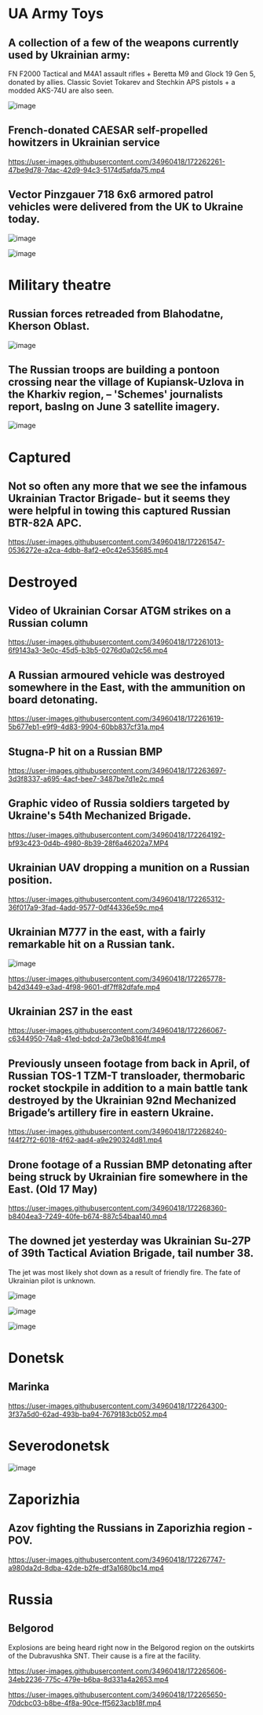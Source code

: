 # UA Army Toys

## A collection of a few of the weapons currently used by Ukrainian army: 

FN F2000 Tactical and M4A1 assault rifles + Beretta M9 and Glock 19 Gen 5, donated by allies. Classic Soviet Tokarev and Stechkin APS pistols + a modded AKS-74U are also seen.

![image](https://user-images.githubusercontent.com/34960418/172262136-9f297b75-c951-4e46-aab4-6746cd34308a.png)


## French-donated CAESAR self-propelled howitzers in Ukrainian service

https://user-images.githubusercontent.com/34960418/172262261-47be9d78-7dac-42d9-94c3-5174d5afda75.mp4


## Vector Pinzgauer 718 6x6 armored patrol vehicles were delivered from the UK to Ukraine today.

![image](https://user-images.githubusercontent.com/34960418/172267430-15233cda-750d-49f1-8e1b-4ecaaba30e3d.png)

![image](https://user-images.githubusercontent.com/34960418/172267437-79e30648-38f1-47b3-bfea-b3523df70637.png)


# Military theatre

## Russian forces retreaded from Blahodatne, Kherson Oblast.

![image](https://user-images.githubusercontent.com/34960418/172262687-e213163a-a4df-461f-b21d-da5371bad855.png)


## The Russian troops are building a pontoon crossing near the village of Kupiansk-Uzlova in the Kharkiv region, – 'Schemes' journalists report, basIng on June 3 satellite imagery.

![image](https://user-images.githubusercontent.com/34960418/172267282-f82bffd6-f1a7-4b84-82e7-a59357915abe.png)



# Captured

## Not so often any more that we see the infamous Ukrainian Tractor Brigade- but it seems they were helpful in towing this captured Russian BTR-82A APC.

https://user-images.githubusercontent.com/34960418/172261547-0536272e-a2ca-4dbb-8af2-e0c42e535685.mp4


# Destroyed

## Video of Ukrainian Corsar ATGM strikes on a Russian column

https://user-images.githubusercontent.com/34960418/172261013-6f9143a3-3e0c-45d5-b3b5-0276d0a02c56.mp4


## A Russian armoured vehicle was destroyed somewhere in the East, with the ammunition on board detonating.

https://user-images.githubusercontent.com/34960418/172261619-5b677eb1-e9f9-4d83-9904-60bb837cf31a.mp4


## Stugna-P hit on a Russian BMP

https://user-images.githubusercontent.com/34960418/172263697-3d3f8337-a695-4acf-bee7-3487be7d1e2c.mp4


## Graphic video of Russia soldiers targeted by Ukraine's 54th Mechanized Brigade. 

https://user-images.githubusercontent.com/34960418/172264192-bf93c423-0d4b-4980-8b39-28f6a46202a7.MP4


## Ukrainian UAV dropping a munition on a Russian position.

https://user-images.githubusercontent.com/34960418/172265312-36f017a9-3fad-4add-9577-0df44336e59c.mp4


## Ukrainian M777 in the east, with a fairly remarkable hit on a Russian tank.

![image](https://user-images.githubusercontent.com/34960418/172265811-f187fc3b-1175-4164-9392-1e67cec0e886.png)

https://user-images.githubusercontent.com/34960418/172265778-b42d3449-e3ad-4f98-9601-df7ff82dfafe.mp4


## Ukrainian 2S7 in the east

https://user-images.githubusercontent.com/34960418/172266067-c6344950-74a8-41ed-bdcd-2a73e0b8164f.mp4


## Previously unseen footage from back in April, of Russian TOS-1 TZM-T transloader, thermobaric rocket stockpile in addition to a main battle tank destroyed by the Ukrainian 92nd Mechanized Brigade’s artillery fire in eastern Ukraine.

https://user-images.githubusercontent.com/34960418/172268240-f44f27f2-6018-4f62-aad4-a9e290324d81.mp4


## Drone footage of a Russian BMP detonating after being struck by Ukrainian fire somewhere in the East. (Old 17 May)

https://user-images.githubusercontent.com/34960418/172268360-b8404ea3-7249-40fe-b674-887c54baa140.mp4


## The downed jet yesterday was Ukrainian Su-27P of 39th Tactical Aviation Brigade, tail number 38.

The jet was most likely shot down as a result of friendly fire. The fate of Ukrainian pilot is unknown. 

![image](https://user-images.githubusercontent.com/34960418/172268628-b1a034d0-1cd9-4f8e-977a-5b454e33973e.png)

![image](https://user-images.githubusercontent.com/34960418/172268632-7d7eca51-6121-4f3c-a7be-c72905a9f758.png)

![image](https://user-images.githubusercontent.com/34960418/172268646-932755df-3039-402a-9049-2cf00d42c06a.png)


# Donetsk

## Marinka

https://user-images.githubusercontent.com/34960418/172264300-3f37a5d0-62ad-493b-ba94-7679183cb052.mp4


# Severodonetsk

![image](https://user-images.githubusercontent.com/34960418/172261325-73e41f07-9ac1-4e3b-8670-069221e520aa.png)


# Zaporizhia

## Azov fighting the Russians in Zaporizhia region - POV.

https://user-images.githubusercontent.com/34960418/172267747-a980da2d-8dba-42de-b2fe-df3a1680bc14.mp4


# Russia

## Belgorod

Explosions are being heard right now in the Belgorod region on the outskirts of the Dubravushka SNT. Their cause is a fire at the facility.

https://user-images.githubusercontent.com/34960418/172265606-34eb2236-775c-479e-b6ba-8d331a4a2653.mp4

https://user-images.githubusercontent.com/34960418/172265650-70dcbc03-b8be-4f8a-90ce-ff5623acb18f.mp4



